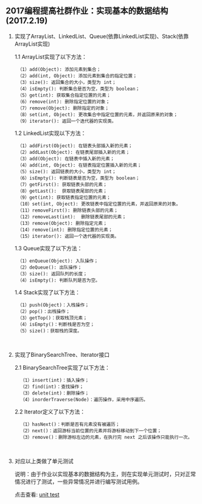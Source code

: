 ##  2017编程提高社群作业：实现基本的数据结构(2017.2.19)

1. 实现了ArrayList、LinkedList、Queue(依靠LinkedList实现)、Stack(依靠ArrayList实现)

   1.1  ArrayList实现了以下方法：

   ```
    （1）add(Object): 添加元素到集合；
    （2）add(int, Object): 添加元素到集合的指定位置；
    （3）size(): 返回集合的大小，类型为 int；
    （4）isEmpty(): 判断集合是否为空，类型为 boolean；
    （5）get(int): 获取集合指定位置的元素；
    （6）remove(int): 删除指定位置的对象；
    （7）remove(Object): 删除指定的对象；
    （8）set(int, Object): 更改集合中指定位置的元素，并返回原来的对象；
    （9）iterator(): 返回一个迭代器的实现类。
   ```

   1.2  LinkedList实现以下方法：

   ```
    （1）addFirst(Object): 在链表头部插入新的元素；
    （2）addLast(Object): 在链表尾部插入新的元素；
    （3）add(Object): 在链表中插入新的元素；
    （4）add(int, Object): 在链表指定位置插入新的元素；
    （5）size(): 返回链表的大小，类型为 int；
    （6）isEmpty(): 判断链表是否为空，类型为 boolean；
    （7）getFirst(): 获取链表头部的元素；
    （8）getLast():  获取链表尾部的元素；
    （9）get(int): 获取链表指定位置的元素；
    （10）set(int, Object): 更改链表中指定位置的元素，并返回原来的对象。
    （11）removeFirst(): 删除链表头部的元素；
    （12）removeLast(int):  删除链表尾部的元素；
    （13）remove(Object): 删除指定元素；
    （14）remove(int): 删除指定位置的元素；
    （15）iterator(): 返回一个迭代器的实现类。         
   ```

   1.3  Queue实现了以下方法：

   ```
    （1）enQueue(Object): 入队操作；
    （2）deQueue(): 出队操作；
    （3）size(): 返回队列的长度；
    （4）isEmpty(): 判断队列是否为空。
   ```

   1.4  Stack实现了以下方法：

   ```
    （1）push(Object)：入栈操作；
    （2）pop()：出栈操作；
    （3）getTop()：获取栈顶元素；
    （4）isEmpty()：判断栈是否为空；
    （5）size()：获取栈的深度。
   ```
   ​

2. 实现了BinarySearchTree、Iterator接口

   2.1  BinarySearchTree实现了以下方法：

   ```
     （1）insert(int)：插入操作；
     （2）find(int)：查找操作；
     （3）delete(int)：删除操作；
     （4）inorderTraverse(Node)：遍历操作，采用中序遍历。
   ```

   2.2  Iterator定义了以下方法：

   ```
     （1）hasNext()：判断是否有元素没有被遍历；
     （2）next()：返回游标当前位置的元素并将游标移动到下一个位置；
     （3）remove()：删除游标左边的元素，在执行完 next 之后该操作只能执行一次。
   ```
   ​

3. 对应以上类做了单元测试

    说明：由于作业以实现基本的数据结构为主，则在实现单元测试时，只对正常情况进行了测试，一些异常情况并进行编写测试用例。

   点击查看: [unit test](https://github.com/china-kook/coding2017/tree/master/group18/935542673/Coding/junit/com/ikook/basic_data_structure)